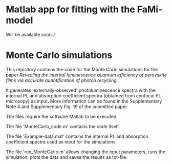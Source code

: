 # Matlab app for fitting with the FaMi-model

Will be available soon..!

# Monte Carlo simulations
This repisitory contains the code for the Monte Carlo simulations for the paper *Revealing the internal luminescence quantum efficiency of perovskite films via
accurate quantification of photon recycling*.

It generates 'externally-observed' photoluminescence spectra with the internal PL and absorption coefficient spectra (obtained from confocal PL microsopy) as input. More information can be found in the Supplementary Note 4 and Supplementary Fig. 19 of the submitted paper.

The files require the software Matlab to be executed.

The file 'MonteCarlo_code.m' contains the code itself.

The file 'Example-data.mat' contains the internal PL and absorption coefficient spectra used as input for the simulations.

The file 'run_MonteCarlo.m' allows changing the input parameters, runs the simulation, plots the data and saves the results as txt-file.


